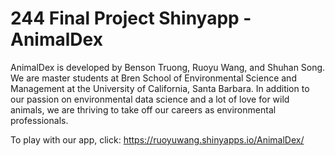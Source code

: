 # 244 Final Project Shinyapp - AnimalDex

AnimalDex is developed by Benson Truong, Ruoyu Wang, and Shuhan Song. We are master students at Bren School of Environmental Science and Management at the University of California, Santa Barbara. In addition to our passion on environmental data science and a lot of love for wild animals, we are thriving to take off our careers as environmental professionals.


To play with our app, click: https://ruoyuwang.shinyapps.io/AnimalDex/
